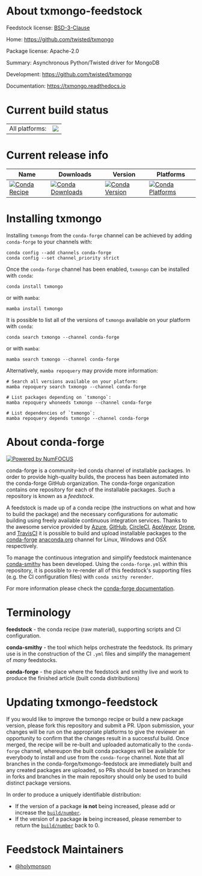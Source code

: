 About txmongo-feedstock
=======================

Feedstock license: [BSD-3-Clause](https://github.com/conda-forge/txmongo-feedstock/blob/main/LICENSE.txt)

Home: https://github.com/twisted/txmongo

Package license: Apache-2.0

Summary: Asynchronous Python/Twisted driver for MongoDB

Development: https://github.com/twisted/txmongo

Documentation: https://txmongo.readthedocs.io

Current build status
====================


<table><tr><td>All platforms:</td>
    <td>
      <a href="https://dev.azure.com/conda-forge/feedstock-builds/_build/latest?definitionId=4827&branchName=main">
        <img src="https://dev.azure.com/conda-forge/feedstock-builds/_apis/build/status/txmongo-feedstock?branchName=main">
      </a>
    </td>
  </tr>
</table>

Current release info
====================

| Name | Downloads | Version | Platforms |
| --- | --- | --- | --- |
| [![Conda Recipe](https://img.shields.io/badge/recipe-txmongo-green.svg)](https://anaconda.org/conda-forge/txmongo) | [![Conda Downloads](https://img.shields.io/conda/dn/conda-forge/txmongo.svg)](https://anaconda.org/conda-forge/txmongo) | [![Conda Version](https://img.shields.io/conda/vn/conda-forge/txmongo.svg)](https://anaconda.org/conda-forge/txmongo) | [![Conda Platforms](https://img.shields.io/conda/pn/conda-forge/txmongo.svg)](https://anaconda.org/conda-forge/txmongo) |

Installing txmongo
==================

Installing `txmongo` from the `conda-forge` channel can be achieved by adding `conda-forge` to your channels with:

```
conda config --add channels conda-forge
conda config --set channel_priority strict
```

Once the `conda-forge` channel has been enabled, `txmongo` can be installed with `conda`:

```
conda install txmongo
```

or with `mamba`:

```
mamba install txmongo
```

It is possible to list all of the versions of `txmongo` available on your platform with `conda`:

```
conda search txmongo --channel conda-forge
```

or with `mamba`:

```
mamba search txmongo --channel conda-forge
```

Alternatively, `mamba repoquery` may provide more information:

```
# Search all versions available on your platform:
mamba repoquery search txmongo --channel conda-forge

# List packages depending on `txmongo`:
mamba repoquery whoneeds txmongo --channel conda-forge

# List dependencies of `txmongo`:
mamba repoquery depends txmongo --channel conda-forge
```


About conda-forge
=================

[![Powered by
NumFOCUS](https://img.shields.io/badge/powered%20by-NumFOCUS-orange.svg?style=flat&colorA=E1523D&colorB=007D8A)](https://numfocus.org)

conda-forge is a community-led conda channel of installable packages.
In order to provide high-quality builds, the process has been automated into the
conda-forge GitHub organization. The conda-forge organization contains one repository
for each of the installable packages. Such a repository is known as a *feedstock*.

A feedstock is made up of a conda recipe (the instructions on what and how to build
the package) and the necessary configurations for automatic building using freely
available continuous integration services. Thanks to the awesome service provided by
[Azure](https://azure.microsoft.com/en-us/services/devops/), [GitHub](https://github.com/),
[CircleCI](https://circleci.com/), [AppVeyor](https://www.appveyor.com/),
[Drone](https://cloud.drone.io/welcome), and [TravisCI](https://travis-ci.com/)
it is possible to build and upload installable packages to the
[conda-forge](https://anaconda.org/conda-forge) [anaconda.org](https://anaconda.org/)
channel for Linux, Windows and OSX respectively.

To manage the continuous integration and simplify feedstock maintenance
[conda-smithy](https://github.com/conda-forge/conda-smithy) has been developed.
Using the ``conda-forge.yml`` within this repository, it is possible to re-render all of
this feedstock's supporting files (e.g. the CI configuration files) with ``conda smithy rerender``.

For more information please check the [conda-forge documentation](https://conda-forge.org/docs/).

Terminology
===========

**feedstock** - the conda recipe (raw material), supporting scripts and CI configuration.

**conda-smithy** - the tool which helps orchestrate the feedstock.
                   Its primary use is in the construction of the CI ``.yml`` files
                   and simplify the management of *many* feedstocks.

**conda-forge** - the place where the feedstock and smithy live and work to
                  produce the finished article (built conda distributions)


Updating txmongo-feedstock
==========================

If you would like to improve the txmongo recipe or build a new
package version, please fork this repository and submit a PR. Upon submission,
your changes will be run on the appropriate platforms to give the reviewer an
opportunity to confirm that the changes result in a successful build. Once
merged, the recipe will be re-built and uploaded automatically to the
`conda-forge` channel, whereupon the built conda packages will be available for
everybody to install and use from the `conda-forge` channel.
Note that all branches in the conda-forge/txmongo-feedstock are
immediately built and any created packages are uploaded, so PRs should be based
on branches in forks and branches in the main repository should only be used to
build distinct package versions.

In order to produce a uniquely identifiable distribution:
 * If the version of a package **is not** being increased, please add or increase
   the [``build/number``](https://docs.conda.io/projects/conda-build/en/latest/resources/define-metadata.html#build-number-and-string).
 * If the version of a package **is** being increased, please remember to return
   the [``build/number``](https://docs.conda.io/projects/conda-build/en/latest/resources/define-metadata.html#build-number-and-string)
   back to 0.

Feedstock Maintainers
=====================

* [@holymonson](https://github.com/holymonson/)

